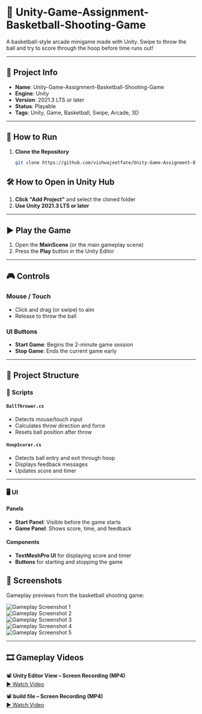 # 🏀 Unity-Game-Assignment-Basketball-Shooting-Game

A basketball-style arcade minigame made with Unity. Swipe to throw the ball and try to score through the hoop before time runs out!

---

## 📌 Project Info

- **Name**: Unity-Game-Assignment-Basketball-Shooting-Game  
- **Engine**: Unity  
- **Version**: 2021.3 LTS or later  
- **Status**: Playable  
- **Tags**: Unity, Game, Basketball, Swipe, Arcade, 3D

---

## 🚀 How to Run

1. **Clone the Repository**  
   ```bash
   git clone https://github.com/vishwajeetfate/Unity-Game-Assignment-Basketball-Shooting-Game.git


## 🛠 How to Open in Unity Hub

1. **Click "Add Project"** and select the cloned folder  
2. **Use Unity 2021.3 LTS or later**

---

## ▶️ Play the Game

1. Open the **MainScene** (or the main gameplay scene)  
2. Press the **Play** button in the Unity Editor

---

## 🎮 Controls

### Mouse / Touch
- Click and drag (or swipe) to aim  
- Release to throw the ball

### UI Buttons
- **Start Game**: Begins the 2-minute game session  
- **Stop Game**: Ends the current game early

---

## 📁 Project Structure

### 🔧 Scripts

#### `BallThrower.cs`
- Detects mouse/touch input  
- Calculates throw direction and force  
- Resets ball position after throw

#### `HoopScorer.cs`
- Detects ball entry and exit through hoop  
- Displays feedback messages  
- Updates score and timer

---

### 🖥 UI

#### Panels
- **Start Panel**: Visible before the game starts  
- **Game Panel**: Shows score, time, and feedback

#### Components
- **TextMeshPro UI** for displaying score and timer  
- **Buttons** for starting and stopping the game


## 📸 Screenshots

Gameplay previews from the basketball shooting game:

![Gameplay Screenshot 1](ScreenShots/1.png)  
![Gameplay Screenshot 2](ScreenShots/2.png)  
![Gameplay Screenshot 3](ScreenShots/3.png)  
![Gameplay Screenshot 4](ScreenShots/4.png)  
![Gameplay Screenshot 5](ScreenShots/5.png)

---

## 🎞 Gameplay Videos

📽 **Unity Editor View – Screen Recording (MP4)**  
[▶️ Watch Video](ScreenShots/Unity%20editor%20Screen%20Recording.mp4)

📽 **build file – Screen Recording (MP4)**  
[▶️ Watch Video](ScreenShots/Bulid%20ScreenRecording.mp4)


